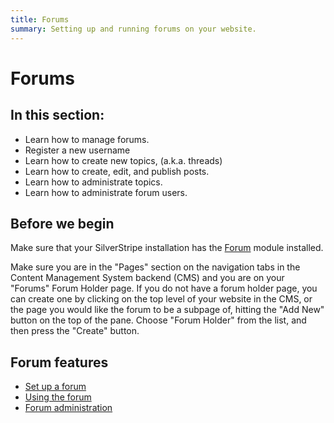 ```yaml
---
title: Forums
summary: Setting up and running forums on your website.
---
```


# Forums

## In this section:

* Learn how to manage forums.
* Register a new username
* Learn how to create new topics, (a.k.a. threads)
* Learn how to create, edit, and publish posts.
* Learn how to administrate topics.
* Learn how to administrate forum users.

## Before we begin
Make sure that your SilverStripe installation has the [Forum](http://addons.silverstripe.org/add-ons/silverstripe/forum) module installed.

Make sure you are in the "Pages" section on the navigation tabs in the Content Management System backend (CMS) and you are on your "Forums" Forum Holder page. If you do not have a forum holder page, you can create one by clicking on the top level of your website in the CMS, or the page you would like the forum to be a subpage of, hitting the "Add New" button on the top of the pane. Choose "Forum Holder" from the list, and then press the "Create" button.

## Forum features

 * [Set up a forum](set_up)
 * [Using the forum](using_forum)
 * [Forum administration](administration)